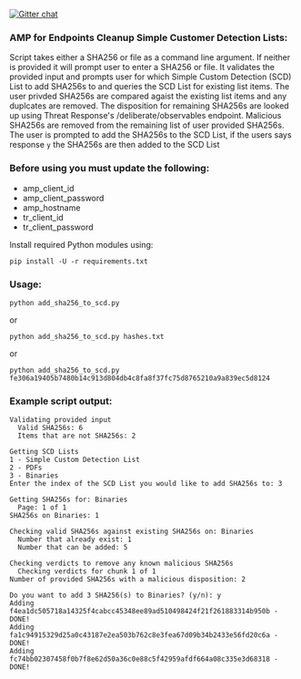 [![Gitter chat](https://img.shields.io/badge/gitter-join%20chat-brightgreen.svg)](https://gitter.im/CiscoSecurity/AMP-for-Endpoints "Gitter chat")

### AMP for Endpoints Cleanup Simple Customer Detection Lists:

Script takes either a SHA256 or file as a command line argument. If neither is provided it will prompt user to enter a SHA256 or file. It validates the provided input and prompts user for which Simple Custom Detection (SCD) List to add SHA256s to and queries the SCD List for existing list items. The user privded SHA256s are compared agaist the existing list items and any duplcates are removed. The disposition for remaining SHA256s are looked up using Threat Response's /deliberate/observables endpoint. Malicious SHA256s are removed from the remaining list of user provided SHA256s. The user is prompted to add the SHA256s to the SCD List, if the users says response `y` the SHA256s are then added to the SCD List

### Before using you must update the following:
- amp_client_id
- amp_client_password
- amp_hostname
- tr_client_id
- tr_client_password

Install required Python modules using:
```
pip install -U -r requirements.txt
```

### Usage:
```
python add_sha256_to_scd.py
```
or
```
python add_sha256_to_scd.py hashes.txt
```
or
```
python add_sha256_to_scd.py fe306a19405b7480b14c913d804db4c8fa8f37fc75d8765210a9a839ec5d8124
```

### Example script output:  
```
Validating provided input
  Valid SHA256s: 6
  Items that are not SHA256s: 2

Getting SCD Lists
1 - Simple Custom Detection List
2 - PDFs
3 - Binaries
Enter the index of the SCD List you would like to add SHA256s to: 3

Getting SHA256s for: Binaries
  Page: 1 of 1
SHA256s on Binaries: 1

Checking valid SHA256s against existing SHA256s on: Binaries
  Number that already exist: 1
  Number that can be added: 5

Checking verdicts to remove any known malicious SHA256s
  Checking verdicts for chunk 1 of 1
Number of provided SHA256s with a malicious disposition: 2

Do you want to add 3 SHA256(s) to Binaries? (y/n): y
Adding f4ea1dc505718a14325f4cabcc45348ee89ad510498424f21f261883314b950b - DONE!
Adding fa1c94915329d25a0c43187e2ea503b762c8e3fea67d09b34b2433e56fd20c6a - DONE!
Adding fc74bb02307458f0b7f8e62d50a36c0e88c5f42959afdf664a08c335e3d68318 - DONE!
```
